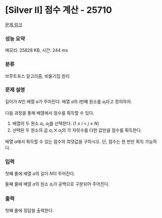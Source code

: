 # [Silver II] 점수 계산 - 25710 

[문제 링크](https://www.acmicpc.net/problem/25710) 

### 성능 요약

메모리: 25828 KB, 시간: 244 ms

### 분류

브루트포스 알고리즘, 비둘기집 원리

### 문제 설명

<p>길이가 <em>N</em>인 배열 <em>a</em>가 주어진다. 배열 <em>a</em>의 <em>i</em>번째 원소를 <em>a<sub>i</sub></em>라고 정의하자.</p>

<p>다음 과정을 통해 배열에서 점수를 획득할 수 있다.</p>

<ol>
	<li>배열의 두 원소 <em>a<sub>i</sub></em>, <em>a<sub>j</sub></em>를 선택한다. (1 ≤ <em>i</em> < <em>j</em> ≤ <em>N</em>)</li>
	<li>선택된 두 원소의 곱 <em>a<sub>i</sub></em> ⨉ <i>a<sub>j</sub></i>의 각 자릿수를 더한 값만큼 점수를 획득한다.</li>
</ol>

<p>배열 <em>a</em>에서 획득할 수 있는 점수의 최댓값을 구하시오. 단, 점수는 한 번만 획득 가능하다.</p>

### 입력 

 <p>첫째 줄에 배열 <em>a</em>의 길이 <em>N</em>이 주어진다.</p>

<p>둘째 줄에 배열 <em>a</em>의 원소 <em>a<sub>i</sub></em>가 공백으로 구분되어 주어진다.</p>

### 출력 

 <p>첫째 줄에 정답을 출력한다.</p>

